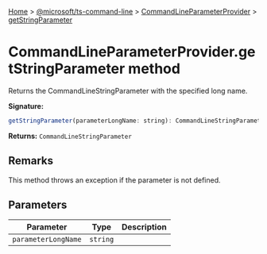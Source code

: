 [Home](./index) &gt; [@microsoft/ts-command-line](./ts-command-line.md) &gt; [CommandLineParameterProvider](./ts-command-line.commandlineparameterprovider.md) &gt; [getStringParameter](./ts-command-line.commandlineparameterprovider.getstringparameter.md)

# CommandLineParameterProvider.getStringParameter method

Returns the CommandLineStringParameter with the specified long name.

**Signature:**
```javascript
getStringParameter(parameterLongName: string): CommandLineStringParameter;
```
**Returns:** `CommandLineStringParameter`

## Remarks

This method throws an exception if the parameter is not defined.

## Parameters

|  Parameter | Type | Description |
|  --- | --- | --- |
|  `parameterLongName` | `string` |  |

